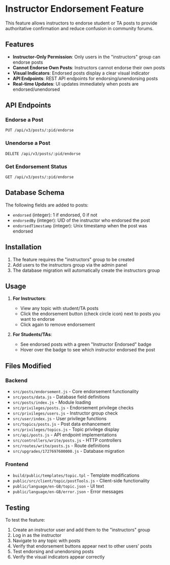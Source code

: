 # Instructor Endorsement Feature

This feature allows instructors to endorse student or TA posts to provide authoritative confirmation and reduce confusion in community forums.

## Features

- **Instructor-Only Permission**: Only users in the "instructors" group can endorse posts
- **Cannot Endorse Own Posts**: Instructors cannot endorse their own posts
- **Visual Indicators**: Endorsed posts display a clear visual indicator
- **API Endpoints**: REST API endpoints for endorsing/unendorsing posts
- **Real-time Updates**: UI updates immediately when posts are endorsed/unendorsed

## API Endpoints

### Endorse a Post
```
PUT /api/v3/posts/:pid/endorse
```

### Unendorse a Post
```
DELETE /api/v3/posts/:pid/endorse
```

### Get Endorsement Status
```
GET /api/v3/posts/:pid/endorse
```

## Database Schema

The following fields are added to posts:
- `endorsed` (integer): 1 if endorsed, 0 if not
- `endorsedBy` (integer): UID of the instructor who endorsed the post
- `endorsedTimestamp` (integer): Unix timestamp when the post was endorsed

## Installation

1. The feature requires the "instructors" group to be created
2. Add users to the instructors group via the admin panel
3. The database migration will automatically create the instructors group

## Usage

1. **For Instructors**: 
   - View any topic with student/TA posts
   - Click the endorsement button (check circle icon) next to posts you want to endorse
   - Click again to remove endorsement

2. **For Students/TAs**:
   - See endorsed posts with a green "Instructor Endorsed" badge
   - Hover over the badge to see which instructor endorsed the post

## Files Modified

### Backend
- `src/posts/endorsement.js` - Core endorsement functionality
- `src/posts/data.js` - Database field definitions
- `src/posts/index.js` - Module loading
- `src/privileges/posts.js` - Endorsement privilege checks
- `src/privileges/users.js` - Instructor group check
- `src/user/index.js` - User privilege functions
- `src/topics/posts.js` - Post data enhancement
- `src/privileges/topics.js` - Topic privilege display
- `src/api/posts.js` - API endpoint implementations
- `src/controllers/write/posts.js` - HTTP controllers
- `src/routes/write/posts.js` - Route definitions
- `src/upgrades/1727697600000.js` - Database migration

### Frontend
- `build/public/templates/topic.tpl` - Template modifications
- `public/src/client/topic/postTools.js` - Client-side functionality
- `public/language/en-GB/topic.json` - UI text
- `public/language/en-GB/error.json` - Error messages

## Testing

To test the feature:
1. Create an instructor user and add them to the "instructors" group
2. Log in as the instructor
3. Navigate to any topic with posts
4. Verify that endorsement buttons appear next to other users' posts
5. Test endorsing and unendorsing posts
6. Verify the visual indicators appear correctly